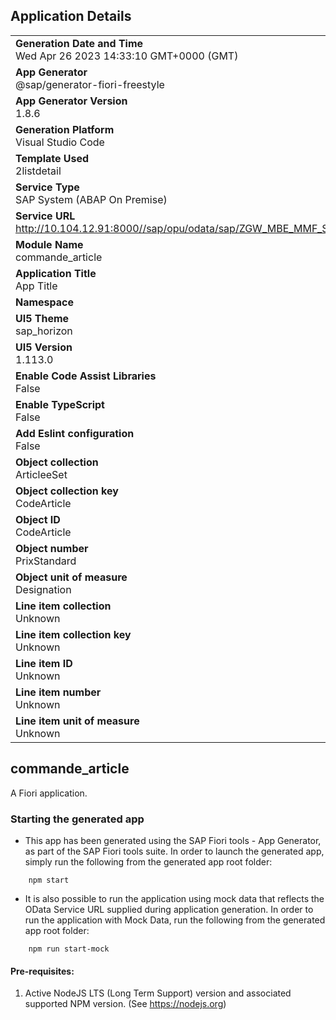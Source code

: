 ## Application Details
|               |
| ------------- |
|**Generation Date and Time**<br>Wed Apr 26 2023 14:33:10 GMT+0000 (GMT)|
|**App Generator**<br>@sap/generator-fiori-freestyle|
|**App Generator Version**<br>1.8.6|
|**Generation Platform**<br>Visual Studio Code|
|**Template Used**<br>2listdetail|
|**Service Type**<br>SAP System (ABAP On Premise)|
|**Service URL**<br>http://10.104.12.91:8000//sap/opu/odata/sap/ZGW_MBE_MMF_SRV
|**Module Name**<br>commande_article|
|**Application Title**<br>App Title|
|**Namespace**<br>|
|**UI5 Theme**<br>sap_horizon|
|**UI5 Version**<br>1.113.0|
|**Enable Code Assist Libraries**<br>False|
|**Enable TypeScript**<br>False|
|**Add Eslint configuration**<br>False|
|**Object collection**<br>ArticleeSet|
|**Object collection key**<br>CodeArticle|
|**Object ID**<br>CodeArticle|
|**Object number**<br>PrixStandard|
|**Object unit of measure**<br>Designation|
|**Line item collection**<br>Unknown|
|**Line item collection key**<br>Unknown|
|**Line item ID**<br>Unknown|
|**Line item number**<br>Unknown|
|**Line item unit of measure**<br>Unknown|

## commande_article

A Fiori application.

### Starting the generated app

-   This app has been generated using the SAP Fiori tools - App Generator, as part of the SAP Fiori tools suite.  In order to launch the generated app, simply run the following from the generated app root folder:

```
    npm start
```

- It is also possible to run the application using mock data that reflects the OData Service URL supplied during application generation.  In order to run the application with Mock Data, run the following from the generated app root folder:

```
    npm run start-mock
```

#### Pre-requisites:

1. Active NodeJS LTS (Long Term Support) version and associated supported NPM version.  (See https://nodejs.org)


